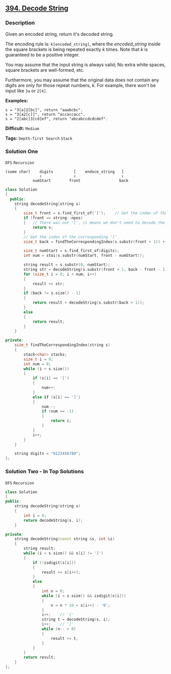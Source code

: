 ## [394. Decode String](https://leetcode.com/problems/decode-string/#/description)

### Description

Given an encoded string, return it's decoded string.

The encoding rule is: `k[encoded_string]`, where the *encoded_string* inside the square brackets is being repeated exactly *k* times. Note that *k* is guaranteed to be a positive integer.

You may assume that the input string is always valid; No extra white spaces, square brackets are well-formed, etc.

Furthermore, you may assume that the original data does not contain any digits are only for those repeat numbers, *k*. For example, there won't be input like `3a` or `2[4]`.

**Examples:**

```
s = "3[a]2[bc]", return "aaabcbc".
s = "3[a2[c]]", return "accaccacc".
s = "2[abc]3[cd]ef", return "abcabccdcdcdef".
```



**Difficult:** `Medium`

**Tags:** `Depth-first Search` `Stack`



### Solution One

`DFS` `Recursion`

```
(some char)    digits         [    endoce_string   ]
               ↑              ↑                    ↑
            numStart        front                 back
```

```c++
class Solution
{
  public:
    string decodeString(string s)
    {
        size_t front = s.find_first_of('[');	// Get the index of the first '['
        if (front == string::npos)
        {	// There was not '[', it means we don't need to decode the s
            return s;
        }
        // Get the index of the corresponding ']'
        size_t back = findTheCorrespondingIndex(s.substr(front + 1)) + front + 1;

        size_t numStart = s.find_first_of(digits);
        int num = stoi(s.substr(numStart, front - numStart));

        string result = s.substr(0, numStart);
        string str = decodeString(s.substr(front + 1, back - front - 1));
        for (size_t i = 0; i < num; i++)
        {
            result += str;
        }
        if (back != s.size() - 1)
        {
            return result + decodeString(s.substr(back + 1));
        }
        else
        {
            return result;
        }
    }

private:
    size_t findTheCorrespondingIndex(string s)
    {
        stack<char> stacks;
        size_t i = 0;
        int num = 0;
        while (i < s.size())
        {
            if (s[i] == '[')
            {
                num++;
            }
            else if (s[i] == ']')
            {
                num--;
                if (num == -1)
                {
                    return i;
                }
            }
            i++;
        }
    }

    string digits = "0123456789";
};
```



### Solution Two - In Top Solutions

`DFS` `Recursion`

```c++
class Solution
{
public:
    string decodeString(string s)
    {
        int i = 0;
        return decodeString(s, i);
    }

private:
    string decodeString(const string &s, int &i)
    {
        string result;
        while (i < s.size() && s[i] != ']')
        {
            if (!isdigit(s[i]))
            {
                result += s[i++];
            }
            else
            {
                int n = 0;
                while (i < s.size() && isdigit(s[i]))
                {
                    n = n * 10 + s[i++] - '0';
                }
                i++;	// '['
                string t = decodeString(s, i);
                i++;	// ']'
                while (n-- > 0)
                {
                    result += t;
                }
            }
        }
        return result;
    }
};
```



